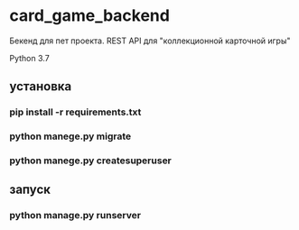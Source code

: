 # card_game_backend

Бекенд для пет проекта.
REST API для "коллекционной карточной игры"

Python 3.7

## установка
### pip install -r requirements.txt
### python manege.py migrate
### python manege.py createsuperuser

## запуск
### python manage.py runserver
